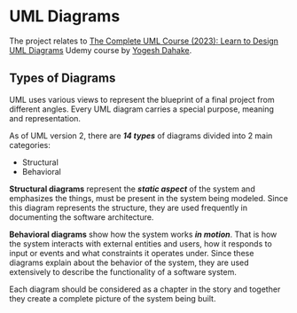 # UML Diagrams

The project relates to [The Complete UML Course (2023): Learn to Design UML Diagrams](https://www.udemy.com/course/unified-modeling-language-uml-course-uml-diagram-software-enginnering/) Udemy course by [Yogesh Dahake](https://www.udemy.com/course/unified-modeling-language-uml-course-uml-diagram-software-enginnering/#instructor-1).

## Types of Diagrams

UML uses various views to represent the blueprint of a final project from different angles. Every UML diagram carries a special purpose, meaning and representation.

As of UML version 2, there are **_14 types_** of diagrams divided into 2 main categories:

- Structural
- Behavioral

**Structural diagrams** represent the **_static aspect_** of the system and emphasizes the things, must be present in the system being modeled. Since this diagram represents the structure, they are used frequently in documenting the software architecture.

**Behavioral diagrams** show how the system works **_in motion_**. That is how the system interacts with external entities and users, how it responds to input or events and what constraints it operates under. Since these diagrams explain about the behavior of the system, they are used extensively to describe the functionality of a software system.

Each diagram should be considered as a chapter in the story and together they create a complete picture of the system being built.
